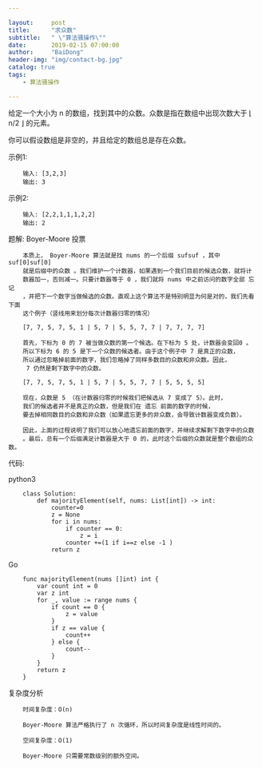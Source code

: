 ```yaml
---

layout:     post
title:      "求众数"
subtitle:   " \"算法骚操作\""
date:       2019-02-15 07:00:00
author:     "BaiDong"
header-img: "img/contact-bg.jpg"
catalog: true
tags:
    - 算法骚操作

---
```

给定一个大小为 n 的数组，找到其中的众数。众数是指在数组中出现次数大于 ⌊ n/2 ⌋ 的元素。

你可以假设数组是非空的，并且给定的数组总是存在众数。

示例1:

        输入: [3,2,3]
        输出: 3

示例2:

        输入: [2,2,1,1,1,2,2]
        输出: 2


题解:  Boyer-Moore 投票

        本质上， Boyer-Moore 算法就是找 nums 的一个后缀 sufsuf ，其中 suf[0]suf[0]
        就是后缀中的众数 。我们维护一个计数器，如果遇到一个我们目前的候选众数，就将计
        数器加一，否则减一。只要计数器等于 0 ，我们就将 nums 中之前访问的数字全部 忘记 
        ，并把下一个数字当做候选的众数。直观上这个算法不是特别明显为何是对的，我们先看下面
        这个例子（竖线用来划分每次计数器归零的情况）

        [7, 7, 5, 7, 5, 1 | 5, 7 | 5, 5, 7, 7 | 7, 7, 7, 7]

        首先，下标为 0 的 7 被当做众数的第一个候选。在下标为 5 处，计数器会变回0 。
        所以下标为 6 的 5 是下一个众数的候选者。由于这个例子中 7 是真正的众数，
        所以通过忽略掉前面的数字，我们忽略掉了同样多数目的众数和非众数。因此，
         7 仍然是剩下数字中的众数。

        [7, 7, 5, 7, 5, 1 | 5, 7 | 5, 5, 7, 7 | 5, 5, 5, 5]

        现在，众数是 5 （在计数器归零的时候我们把候选从 7 变成了 5）。此时，
        我们的候选者并不是真正的众数，但是我们在 遗忘 前面的数字的时候，
        要去掉相同数目的众数和非众数（如果遗忘更多的非众数，会导致计数器变成负数）。

        因此，上面的过程说明了我们可以放心地遗忘前面的数字，并继续求解剩下数字中的众数
        。最后，总有一个后缀满足计数器是大于 0 的，此时这个后缀的众数就是整个数组的众数。


代码:

python3 

        class Solution:
            def majorityElement(self, nums: List[int]) -> int:
                counter=0
                z = None
                for i in nums:
                    if counter == 0:
                        z = i
                    counter +=(1 if i==z else -1 )
                return z

Go

        func majorityElement(nums []int) int {
            var count int = 0
            var z int
            for _, value := range nums {
                if count == 0 {
                    z = value
                }
                if z == value {
                    count++
                } else {
                    count--
                }
            }
            return z
        }

复杂度分析

        时间复杂度：O(n)

        Boyer-Moore 算法严格执行了 n 次循环，所以时间复杂度是线性时间的。

        空间复杂度：O(1)

        Boyer-Moore 只需要常数级别的额外空间。
